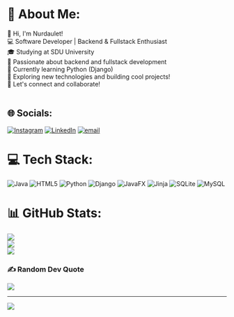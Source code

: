 # 💫 About Me:
👋 Hi, I'm Nurdaulet!<br>💻 Software Developer | Backend & Fullstack Enthusiast<br>🎓 Studying at SDU University<br>🔹 Passionate about backend and fullstack development<br>🔹 Currently learning Python (Django)<br>🚀 Exploring new technologies and building cool projects!<br>📌 Let's connect and collaborate!<br><br>


## 🌐 Socials:
[![Instagram](https://img.shields.io/badge/Instagram-%23E4405F.svg?logo=Instagram&logoColor=white)](https://instagram.com/nurdaulettn) [![LinkedIn](https://img.shields.io/badge/LinkedIn-%230077B5.svg?logo=linkedin&logoColor=white)](https://linkedin.com/in/nurdaulettn) [![email](https://img.shields.io/badge/Email-D14836?logo=gmail&logoColor=white)](mailto:nurdaulettolegen26@gmail.com) 

# 💻 Tech Stack:
![Java](https://img.shields.io/badge/java-%23ED8B00.svg?style=for-the-badge&logo=openjdk&logoColor=white) ![HTML5](https://img.shields.io/badge/html5-%23E34F26.svg?style=for-the-badge&logo=html5&logoColor=white) ![Python](https://img.shields.io/badge/python-3670A0?style=for-the-badge&logo=python&logoColor=ffdd54) ![Django](https://img.shields.io/badge/django-%23092E20.svg?style=for-the-badge&logo=django&logoColor=white) ![JavaFX](https://img.shields.io/badge/javafx-%23FF0000.svg?style=for-the-badge&logo=javafx&logoColor=white) ![Jinja](https://img.shields.io/badge/jinja-white.svg?style=for-the-badge&logo=jinja&logoColor=black) ![SQLite](https://img.shields.io/badge/sqlite-%2307405e.svg?style=for-the-badge&logo=sqlite&logoColor=white) ![MySQL](https://img.shields.io/badge/mysql-4479A1.svg?style=for-the-badge&logo=mysql&logoColor=white)
# 📊 GitHub Stats:
![](https://github-readme-stats.vercel.app/api?username=nurdaulettn&theme=dark&hide_border=false&include_all_commits=false&count_private=false)<br/>
![](https://github-readme-streak-stats.herokuapp.com/?user=nurdaulettn&theme=dark&hide_border=false)<br/>
![](https://github-readme-stats.vercel.app/api/top-langs/?username=nurdaulettn&theme=dark&hide_border=false&include_all_commits=false&count_private=false&layout=compact)

### ✍️ Random Dev Quote
![](https://quotes-github-readme.vercel.app/api?type=horizontal&theme=radical)

---
[![](https://visitcount.itsvg.in/api?id=nurdaulettn&icon=0&color=3)](https://visitcount.itsvg.in)

<!-- Proudly created with GPRM ( https://gprm.itsvg.in ) -->

